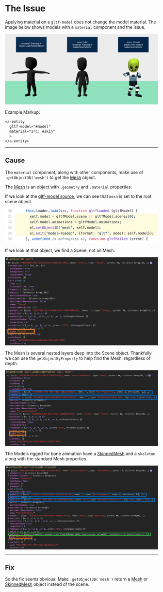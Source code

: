 # The Issue

Applying material on a `gltf-model` does not change the model material. The image below shows models with a `material` component and the issue.

![model_nested_mesh](./imgs/model_nested_mesh.png)

Example Markup:

```
<a-entity
  gltf-model="#model"
  material="src: #skin"
  >
</a-entity>

```


---
## Cause

The `material` component, along with other components, make use of `.getObject3D('mesh')` to get the [Mesh](https://threejs.org/docs/index.html#api/en/objects/Mesh) object.

The [Mesh](https://threejs.org/docs/index.html#api/en/objects/Mesh) is an object with `.geometry` and `.material` properties.

If we look at the [gltf-model source](https://github.com/aframevr/aframe/blob/master/src/components/gltf-model.js#L31-L34), we can see that `mesh` is set to the root scene object.

![code_import_mesh_1](./imgs/code_import_mesh_1.png)

If we look at that object, we find a Scene, not an Mesh.

![import_mesh_level_1](./imgs/import_mesh_level_1.png)

The Mesh is several nested layers deep into the Scene object. Thankfully we can use the `getObjectByProperty` to help find the Mesh, regardless of depth.

![import_mesh_level_3_no_anim](./imgs/import_mesh_level_3_no_anim.png)

The Models rigged for bone animation have a [SkinnedMesh](https://threejs.org/docs/index.html#api/en/objects/SkinnedMesh) and a `skeleton` along with the standard Mesh properties.

![import_mesh_level_3](./imgs/import_mesh_level_3.png)

---
## Fix

So the fix seems obvious. Make `.getObject3D('mesh')` return a [Mesh](https://threejs.org/docs/index.html#api/en/objects/Mesh) or [SkinnedMesh](https://threejs.org/docs/index.html#api/en/objects/SkinnedMesh) object instead of the scene.
